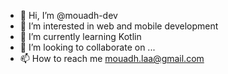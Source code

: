 - 👋 Hi, I’m @mouadh-dev
- 👀 I’m interested in web and mobile development
- 🌱 I’m currently learning Kotlin
- 💞️ I’m looking to collaborate on ...
- 📫 How to reach me mouadh.laa@gmail.com

<!---
mouadh-dev/mouadh-dev is a ✨ special ✨ repository because its `README.md` (this file) appears on your GitHub profile.
You can click the Preview link to take a look at your changes.
--->
